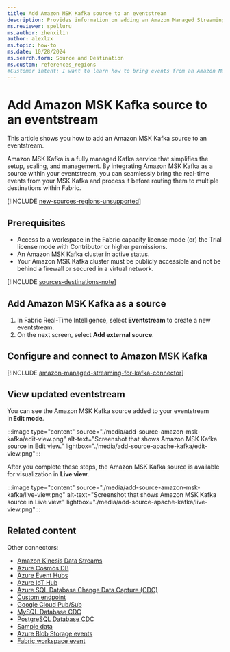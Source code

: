 ```yaml
---
title: Add Amazon MSK Kafka source to an eventstream
description: Provides information on adding an Amazon Managed Streaming for Apache Kafka (MSK) source to an eventstream.
ms.reviewer: spelluru
ms.author: zhenxilin
author: alexlzx
ms.topic: how-to
ms.date: 10/28/2024
ms.search.form: Source and Destination
ms.custom: references_regions
#Customer intent: I want to learn how to bring events from an Amazon Managed Streaming for Apache Kafka source into Microsoft Fabric. 
---
```


# Add Amazon MSK Kafka source to an eventstream
This article shows you how to add an Amazon MSK Kafka source to an eventstream.  

Amazon MSK Kafka is a fully managed Kafka service that simplifies the setup, scaling, and management. By integrating Amazon MSK Kafka as a source within your eventstream, you can seamlessly bring the real-time events from your MSK Kafka and process it before routing them to multiple destinations within Fabric.  



[!INCLUDE [new-sources-regions-unsupported](./includes/new-sources-regions-unsupported.md)]

## Prerequisites 

- Access to a workspace in the Fabric capacity license mode (or) the Trial license mode with Contributor or higher permissions. 
- An Amazon MSK Kafka cluster in active status. 
- Your Amazon MSK Kafka cluster must be publicly accessible and not be behind a firewall or secured in a virtual network.  

[!INCLUDE [sources-destinations-note](./includes/sources-destinations-note.md)]


## Add Amazon MSK Kafka as a source  

1. In Fabric Real-Time Intelligence, select **Eventstream** to create a new eventstream.
1. On the next screen, select **Add external source**.

## Configure and connect to Amazon MSK Kafka 

[!INCLUDE [amazon-managed-streaming-for-kafka-connector](./includes/amazon-managed-streaming-for-kafka-source-connector.md)]

## View updated eventstream
You can see the Amazon MSK Kafka source added to your eventstream in **Edit mode**.  

:::image type="content" source="./media/add-source-amazon-msk-kafka/edit-view.png" alt-text="Screenshot that shows Amazon MSK Kafka source in Edit view." lightbox="./media/add-source-apache-kafka/edit-view.png":::

After you complete these steps, the Amazon MSK Kafka source is available for visualization in **Live view**.

:::image type="content" source="./media/add-source-amazon-msk-kafka/live-view.png" alt-text="Screenshot that shows Amazon MSK Kafka source in Live view." lightbox="./media/add-source-apache-kafka/live-view.png":::


## Related content

Other connectors:

- [Amazon Kinesis Data Streams](add-source-amazon-kinesis-data-streams.md)
- [Azure Cosmos DB](add-source-azure-cosmos-db-change-data-capture.md)
- [Azure Event Hubs](add-source-azure-event-hubs.md)
- [Azure IoT Hub](add-source-azure-iot-hub.md)
- [Azure SQL Database Change Data Capture (CDC)](add-source-azure-sql-database-change-data-capture.md)
- [Custom endpoint](add-source-custom-app.md)
- [Google Cloud Pub/Sub](add-source-google-cloud-pub-sub.md) 
- [MySQL Database CDC](add-source-mysql-database-change-data-capture.md)
- [PostgreSQL Database CDC](add-source-postgresql-database-change-data-capture.md)
- [Sample data](add-source-sample-data.md)
- [Azure Blob Storage events](add-source-azure-blob-storage.md)
- [Fabric workspace event](add-source-fabric-workspace.md)
